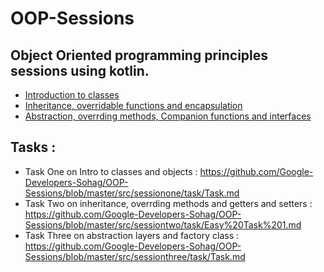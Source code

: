 # OOP-Sessions
## Object Oriented programming principles sessions using kotlin.
- [Introduction to classes](https://github.com/Google-Developers-Sohag/OOP-Sessions/blob/master/src/sessionone/SessionOne.kt)
- [Inheritance, overridable functions and encapsulation](https://github.com/Google-Developers-Sohag/OOP-Sessions/blob/master/src/sessiontwo/SessionTwo.kt)
- [Abstraction, overrding methods, Companion functions and interfaces](https://github.com/Google-Developers-Sohag/OOP-Sessions/blob/master/src/sessionthree/SessionThree.kt)

## Tasks : 
- Task One on Intro to classes and objects : https://github.com/Google-Developers-Sohag/OOP-Sessions/blob/master/src/sessionone/task/Task.md
- Task Two on inheritance, overrding methods and getters and setters : https://github.com/Google-Developers-Sohag/OOP-Sessions/blob/master/src/sessiontwo/task/Easy%20Task%201.md
- Task Three on abstraction layers and factory class : https://github.com/Google-Developers-Sohag/OOP-Sessions/blob/master/src/sessionthree/task/Task.md
